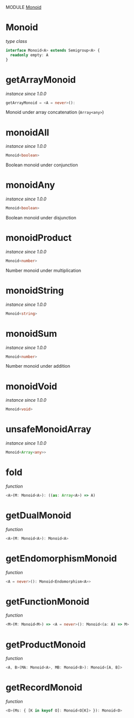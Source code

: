 MODULE [Monoid](https://github.com/gcanti/fp-ts/blob/master/src/Monoid.ts)

# Monoid

_type class_

```ts
interface Monoid<A> extends Semigroup<A> {
  readonly empty: A
}
```

# getArrayMonoid

_instance_
_since 1.0.0_

```ts
getArrayMonoid = <A = never>():
```

Monoid under array concatenation (`Array<any>`)

# monoidAll

_instance_
_since 1.0.0_

```ts
Monoid<boolean>
```

Boolean monoid under conjunction

# monoidAny

_instance_
_since 1.0.0_

```ts
Monoid<boolean>
```

Boolean monoid under disjunction

# monoidProduct

_instance_
_since 1.0.0_

```ts
Monoid<number>
```

Number monoid under multiplication

# monoidString

_instance_
_since 1.0.0_

```ts
Monoid<string>
```

# monoidSum

_instance_
_since 1.0.0_

```ts
Monoid<number>
```

Number monoid under addition

# monoidVoid

_instance_
_since 1.0.0_

```ts
Monoid<void>
```

# unsafeMonoidArray

_instance_
_since 1.0.0_

```ts
Monoid<Array<any>>
```

# fold

_function_

```ts
<A>(M: Monoid<A>): ((as: Array<A>) => A)
```

# getDualMonoid

_function_

```ts
<A>(M: Monoid<A>): Monoid<A>
```

# getEndomorphismMonoid

_function_

```ts
<A = never>(): Monoid<Endomorphism<A>>
```

# getFunctionMonoid

_function_

```ts
<M>(M: Monoid<M>) => <A = never>(): Monoid<(a: A) => M>
```

# getProductMonoid

_function_

```ts
<A, B>(MA: Monoid<A>, MB: Monoid<B>): Monoid<[A, B]>
```

# getRecordMonoid

_function_

```ts
<O>(Ms: { [K in keyof O]: Monoid<O[K]> }): Monoid<O>
```
